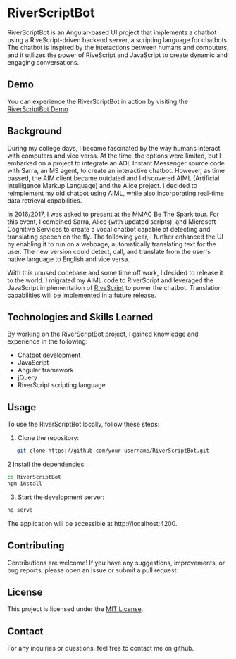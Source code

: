 # RiverScriptBot

RiverScriptBot is an Angular-based UI project that implements a chatbot using a RiveScript-driven backend server, a scripting language for chatbots. The chatbot is inspired by the interactions between humans and computers, and it utilizes the power of RiveScript and JavaScript to create dynamic and engaging conversations.

## Demo

You can experience the RiverScriptBot in action by visiting the [RiverScriptBot Demo](https://liukonen.github.io/RiverScriptBot/).

## Background

During my college days, I became fascinated by the way humans interact with computers and vice versa. At the time, the options were limited, but I embarked on a project to integrate an AOL Instant Messenger source code with Sarra, an MS agent, to create an interactive chatbot. However, as time passed, the AIM client became outdated and I discovered AIML (Artificial Intelligence Markup Language) and the Alice project. I decided to reimplement my old chatbot using AIML, while also incorporating real-time data retrieval capabilities.

In 2016/2017, I was asked to present at the MMAC Be The Spark tour. For this event, I combined Sarra, Alice (with updated scripts), and Microsoft Cognitive Services to create a vocal chatbot capable of detecting and translating speech on the fly. The following year, I further enhanced the UI by enabling it to run on a webpage, automatically translating text for the user. The new version could detect, call, and translate from the user's native language to English and vice versa.

With this unused codebase and some time off work, I decided to release it to the world. I migrated my AIML code to RiverScript and leveraged the JavaScript implementation of [RiveScript](https://www.rivescript.com/) to power the chatbot. Translation capabilities will be implemented in a future release.

## Technologies and Skills Learned

By working on the RiverScriptBot project, I gained knowledge and experience in the following:

- Chatbot development
- JavaScript
- Angular framework
- jQuery
- RiverScript scripting language

## Usage

To use the RiverScriptBot locally, follow these steps:

1. Clone the repository:

```bash
   git clone https://github.com/your-username/RiverScriptBot.git
```
2 Install the dependencies:
```bash
cd RiverScriptBot
npm install
```
3. Start the development server:
```bash
ng serve
```
 The application will be accessible at http://localhost:4200.

 ## Contributing
 Contributions are welcome! If you have any suggestions, improvements, or bug reports, please open an issue or submit a pull request.

 ## License
 This project is licensed under the [MIT License](LICENSE).

 ## Contact
For any inquiries or questions, feel free to contact me on github.
 
